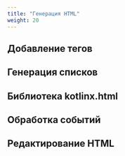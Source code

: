 ```yaml
---
title: "Генерация HTML"
weight: 20
---
```


## Добавление тегов

## Генерация списков

## Библиотека kotlinx.html

## Обработка событий

## Редактирование HTML